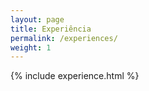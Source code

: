 ```yaml
---
layout: page
title: Experiência
permalink: /experiences/
weight: 1
---
```


<div class="row">
{% include experience.html %}
</div>